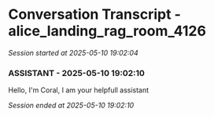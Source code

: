 # Conversation Transcript - alice_landing_rag_room_4126

*Session started at 2025-05-10 19:02:04*

### ASSISTANT - 2025-05-10 19:02:10

Hello, I'm Coral, I am your helpfull assistant

*Session ended at 2025-05-10 19:02:10*
